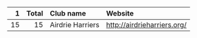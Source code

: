 |   1 |   Total | Club name        | Website                     |
|----:|--------:|:-----------------|:----------------------------|
|  15 |      15 | Airdrie Harriers | http://airdrieharriers.org/ |